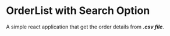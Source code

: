 # OrderList with Search Option #
A simple react application that get the order details from ***.csv file***.
